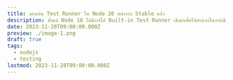 ```yaml
---
title: ลองเล่น Test Runner ใน Node 20 หลังจาก Stable แล้ว
description: ตั้งแต่ Node 18 ได้มีการใส่ Built-in Test Runner เข้ามาเพื่อให้สะดวกในการเขียน Testing โดยไม่ต้องพึ่งพา Library ภายนอก ซึ่งใน Node 20 ได้มีการปรับปรุงให้เสถียรพร้อมใช้งานแล้ว มาลองเล่นกัน
date: 2023-11-28T09:00:00.000Z
preview: ./image-1.png
draft: true
tags:
  - nodejs
  - testing
lastmod: 2023-11-28T09:00:00.000Z
---
```

